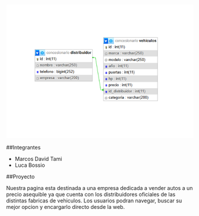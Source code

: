 ![diagrama](concesionaria-db.png)

##Integrantes

- Marcos David Tami
- Luca Bossio

##Proyecto

Nuestra pagina esta destinada a una empresa dedicada a vender autos a un precio asequible ya que cuenta con los distribuidores oficiales de las distintas fabricas de vehiculos.
Los usuarios podran navegar, buscar su mejor opcion y encargarlo directo desde la web.